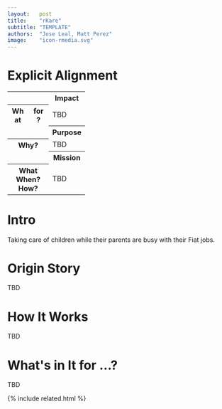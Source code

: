 ```yaml
---
layout:   post
title:    "rKare"
subtitle: "TEMPLATE"
authors:  "Jose Leal, Matt Perez"
image:    "icon-rmedia.svg"
---
```


<div style="display: none; ">
 <p>Taking care of children with or without the parents' help, while their parents are at busy with something else (<em>e.g.</em> their <span class='_paradigm'>Fiat</span> work).</p>
</div>

<h1>Explicit Alignment</h1>
 <div class='_center'>
  <table class='_explicitalignment'>
   <tr>
    <td></td>
    <th>Impact</th>
   </tr>
   <tr>
    <th style='column-width:20px; col-width:30px; '>What for?</th>
    <td>TBD</td>
   </tr>
   <tr>
    <td></td>
    <th>Purpose</th>
   </tr>
   <tr>
    <th>Why?</th>
    <td>TBD</td>
   </tr>
   <tr>
    <td></td>
    <th>Mission</th>
   </tr>
   <tr>
    <th>What<br>When?<br>How?</th>
    <td>TBD</td>
   </tr>
  </table>
 </div>

<h1>Intro</h1>
 <p>Taking care of children while their parents are busy with their <span class='_paradigm'>Fiat</span> jobs.</p>

<h1>Origin Story</h1>
 <p>TBD</p>

<h1>How It Works</h1>
 <p>TBD</p>

<h1>What's in It for &hellip;?</h1>
 <p>TBD</p>

{% include related.html %}
